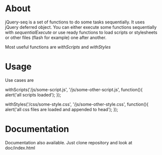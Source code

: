 # About

jQuery-seq is a set of functions to do some tasks sequentially.
It uses jQuery deferred object.
You can either execute some functions sequentially with *sequentialExecute* or use ready functions to load scripts or stylesheets or other files (flash for example) one after another.

Most useful functions are *withScripts* and *withStyles*

# Usage

Use cases are 

withScripts('/js/some-script.js', '/js/some-other-script.js', function(){
  alert('all scripts loaded');
});

withStyles('/css/some-style.css', '/js/some-other-style.css', function(){
  alert('all css files are loaded and appended to head');
});

# Documentation

Documentation also available. Just clone repository and look at doc/index.html
